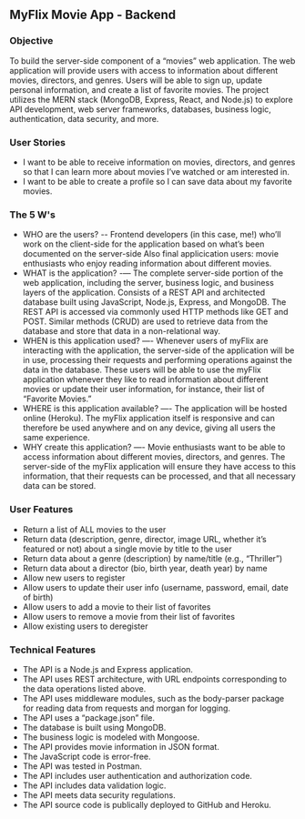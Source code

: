 ## MyFlix Movie App - Backend

### Objective
To build the server-side component of a “movies” web application. The web application will provide users with access to information about different movies, directors, and genres. Users will be able to sign up, update personal information, and create a list of favorite movies. The project utilizes the MERN stack (MongoDB, Express, React, and Node.js) to explore API development, web server frameworks, databases, business logic, authentication, data security, and more. 

### User Stories
* I want to be able to receive information on movies, directors, and genres so that I can learn more about movies I’ve watched or am interested in.
* I want to be able to create a profile so I can save data about my favorite movies.

### The 5 W's
* WHO are the users? -- Frontend developers (in this case, me!) who’ll work on the client-side for the
application based on what’s been documented on the server-side  Also final applicication users: movie enthusiasts who enjoy reading information about different movies.
* WHAT is the application? -— The complete server-side portion of the web application, including the server, business logic, and business layers of the application. Consists of a REST API and architected database built using JavaScript, Node.js, Express, and MongoDB. The REST API is accessed via commonly used HTTP methods like GET and POST. Similar methods (CRUD) are used to retrieve data from the database and store that data in a non-relational way.
* WHEN is this application used? —- Whenever users of myFlix are interacting with the application, the server-side of the
application will be in use, processing their requests and performing operations against the data in the database. These users will be able to use the myFlix application whenever they like to read information about different movies or update their user information, for instance, their list of “Favorite Movies.”
* WHERE is this application available? —- The application will be hosted online (Heroku). The myFlix application itself is responsive and can therefore be used anywhere and on any device, giving all users the same experience.
* WHY create this application? —- Movie enthusiasts want to be able to access information about different movies, directors, and genres. The server-side of the myFlix application will ensure they have access to this information, that their requests can be processed, and that all necessary data can be stored.

### User Features
* Return a list of ALL movies to the user
* Return data (description, genre, director, image URL, whether it’s featured or not) about a single movie by title to the user
* Return data about a genre (description) by name/title (e.g., “Thriller”)
* Return data about a director (bio, birth year, death year) by name
* Allow new users to register
* Allow users to update their user info (username, password, email, date of birth)
* Allow users to add a movie to their list of favorites
* Allow users to remove a movie from their list of favorites
* Allow existing users to deregister

### Technical Features
* The API is a Node.js and Express application.
* The API uses REST architecture, with URL endpoints corresponding to the data operations listed above.
* The API uses middleware modules, such as the body-parser package for reading data from requests and morgan for logging.
* The API uses a “package.json” file.
* The database is built using MongoDB.
* The business logic is modeled with Mongoose.
* The API provides movie information in JSON format.
* The JavaScript code is error-free.
* The API was tested in Postman.
* The API includes user authentication and authorization code.
* The API includes data validation logic.
* The API meets data security regulations.
* The API source code is publically deployed to GitHub and Heroku.
